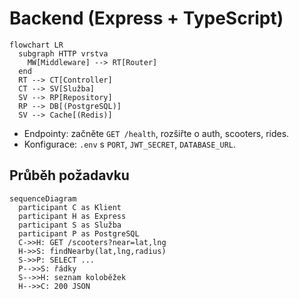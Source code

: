 # Backend (Express + TypeScript)

```mermaid
flowchart LR
  subgraph HTTP vrstva
    MW[Middleware] --> RT[Router]
  end
  RT --> CT[Controller]
  CT --> SV[Služba]
  SV --> RP[Repository]
  RP --> DB[(PostgreSQL)]
  SV --> Cache[(Redis)]
```

- Endpointy: začněte `GET /health`, rozšiřte o auth, scooters, rides.
- Konfigurace: `.env` s `PORT`, `JWT_SECRET`, `DATABASE_URL`.

## Průběh požadavku
```mermaid
sequenceDiagram
  participant C as Klient
  participant H as Express
  participant S as Služba
  participant P as PostgreSQL
  C->>H: GET /scooters?near=lat,lng
  H->>S: findNearby(lat,lng,radius)
  S->>P: SELECT ...
  P-->>S: řádky
  S-->>H: seznam koloběžek
  H-->>C: 200 JSON
```
